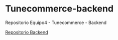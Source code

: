 # Tunecommerce-backend

Repositorio Equipo4 - Tunecommerce - Backend

[Repositorio Backend](https://github.com/NeilenC/Tunecommerce-frontend/tree/main)


